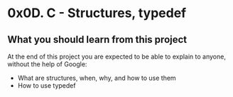 # 0x0D. C - Structures, typedef
## What you should learn from this project
At the end of this project you are expected to be able to explain to anyone, without the help of Google:
* What are structures, when, why, and how to use them
* How to use typedef

